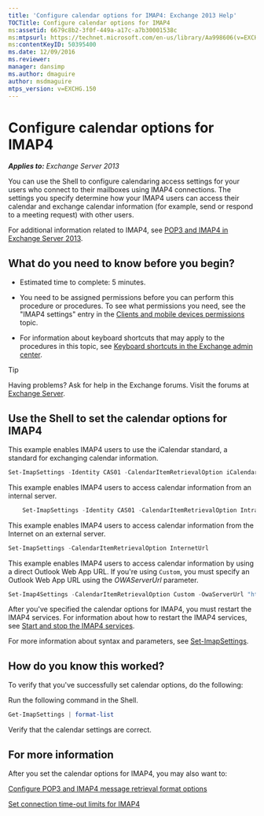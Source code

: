 ```yaml
---
title: 'Configure calendar options for IMAP4: Exchange 2013 Help'
TOCTitle: Configure calendar options for IMAP4
ms:assetid: 6679c8b2-3f0f-449a-a17c-a7b30001538c
ms:mtpsurl: https://technet.microsoft.com/en-us/library/Aa998606(v=EXCHG.150)
ms:contentKeyID: 50395400
ms.date: 12/09/2016
ms.reviewer: 
manager: dansimp
ms.author: dmaguire
author: msdmaguire
mtps_version: v=EXCHG.150
---
```


# Configure calendar options for IMAP4

_**Applies to:** Exchange Server 2013_

You can use the Shell to configure calendaring access settings for your users who connect to their mailboxes using IMAP4 connections. The settings you specify determine how your IMAP4 users can access their calendar and exchange calendar information (for example, send or respond to a meeting request) with other users.

For additional information related to IMAP4, see [POP3 and IMAP4 in Exchange Server 2013](pop3-and-imap4-in-exchange-server-2013-exchange-2013-help.md).

## What do you need to know before you begin?

  - Estimated time to complete: 5 minutes.

  - You need to be assigned permissions before you can perform this procedure or procedures. To see what permissions you need, see the "IMAP4 settings" entry in the [Clients and mobile devices permissions](clients-and-mobile-devices-permissions-exchange-2013-help.md) topic.

  - For information about keyboard shortcuts that may apply to the procedures in this topic, see [Keyboard shortcuts in the Exchange admin center](keyboard-shortcuts-in-the-exchange-admin-center-2013-help.md).

> [!TIP]
> Having problems? Ask for help in the Exchange forums. Visit the forums at [Exchange Server](https://go.microsoft.com/fwlink/p/?linkid=60612).

## Use the Shell to set the calendar options for IMAP4

This example enables IMAP4 users to use the iCalendar standard, a standard for exchanging calendar information.

```powershell
Set-ImapSettings -Identity CAS01 -CalendarItemRetrievalOption iCalendar
```

This example enables IMAP4 users to access calendar information from an internal server.

```powershell
    Set-ImapSettings -Identity CAS01 -CalendarItemRetrievalOption IntranetUrl
```

This example enables IMAP4 users to access calendar information from the Internet on an external server.

```powershell
Set-ImapSettings -CalendarItemRetrievalOption InternetUrl
```

This example enables IMAP4 users to access calendar information by using a direct Outlook Web App URL. If you're using `Custom`, you must specify an Outlook Web App URL using the *OWAServerUrl* parameter.

```powershell
Set-Imap4Settings -CalendarItemRetrievalOption Custom -OwaServerUrl "https://OwaServer01"
```

After you've specified the calendar options for IMAP4, you must restart the IMAP4 services. For information about how to restart the IMAP4 services, see [Start and stop the IMAP4 services](start-and-stop-the-imap4-services-exchange-2013-help.md).

For more information about syntax and parameters, see [Set-ImapSettings](https://technet.microsoft.com/en-us/library/aa998252\(v=exchg.150\)).

## How do you know this worked?

To verify that you've successfully set calendar options, do the following:

Run the following command in the Shell.

```powershell
Get-ImapSettings | format-list
```

Verify that the calendar settings are correct.

## For more information

After you set the calendar options for IMAP4, you may also want to:

[Configure POP3 and IMAP4 message retrieval format options](configure-pop3-and-imap4-message-retrieval-format-options-exchange-2013-help.md)

[Set connection time-out limits for IMAP4](set-connection-time-out-limits-for-imap4-exchange-2013-help.md)

